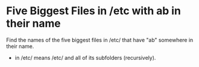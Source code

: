 # Five Biggest Files in /etc with ab in their name

Find the names of the five biggest files in /etc/ that have "ab" somewhere in their name.

* in /etc/ means /etc/ and all of its subfolders (recursively).
